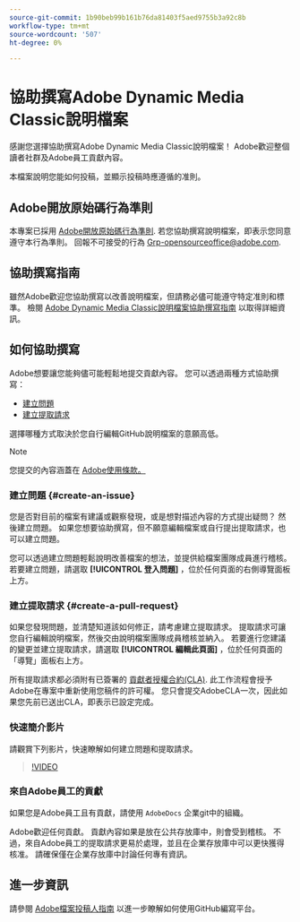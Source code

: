 ```yaml
---
source-git-commit: 1b90beb99b161b76da81403f5aed9755b3a92c8b
workflow-type: tm+mt
source-wordcount: '507'
ht-degree: 0%

---
```

# 協助撰寫Adobe Dynamic Media Classic說明檔案

感謝您選擇協助撰寫Adobe Dynamic Media Classic說明檔案！ Adobe歡迎整個讀者社群及Adobe員工貢獻內容。

本檔案說明您能如何投稿，並顯示投稿時應遵循的准則。

## Adobe開放原始碼行為準則

本專案已採用 [Adobe開放原始碼行為準則](code-of-conduct.md). 若您協助撰寫說明檔案，即表示您同意遵守本行為準則。 回報不可接受的行為 [Grp-opensourceoffice@adobe.com](mailto:Grp-opensourceoffice@adobe.com).

## 協助撰寫指南

雖然Adobe歡迎您協助撰寫以改善說明檔案，但請務必儘可能遵守特定准則和標準。 檢閱 [Adobe Dynamic Media Classic說明檔案協助撰寫指南](guidelines.md) 以取得詳細資訊。

## 如何協助撰寫

Adobe想要讓您能夠儘可能輕鬆地提交貢獻內容。 您可以透過兩種方式協助撰寫：

* [建立問題](#create-an-issue)
* [建立提取請求](#create-a-pull-request)

選擇哪種方式取決於您自行編輯GitHub說明檔案的意願高低。

>[!NOTE]
>
>您提交的內容涵蓋在 [Adobe使用條款。](https://www.adobe.com/legal/terms.html)

### 建立問題 {#create-an-issue}

您是否對目前的檔案有建議或觀察發現，或是想對描述內容的方式提出疑問？ 然後建立問題。 如果您想要協助撰寫，但不願意編輯檔案或自行提出提取請求，也可以建立問題。

您可以透過建立問題輕鬆說明改善檔案的想法，並提供給檔案團隊成員進行稽核。 若要建立問題，請選取 **[!UICONTROL 登入問題]** ，位於任何頁面的右側導覽面板上方。

### 建立提取請求 {#create-a-pull-request}

如果您發現問題，並清楚知道該如何修正，請考慮建立提取請求。 提取請求可讓您自行編輯說明檔案，然後交由說明檔案團隊成員稽核並納入。 若要進行您建議的變更並建立提取請求，請選取 **[!UICONTROL 編輯此頁面]** ，位於任何頁面的「導覽」面板右上方。

所有提取請求都必須附有已簽署的 [貢獻者授權合約(CLA)](https://opensource.adobe.com/cla.html). 此工作流程會授予Adobe在專案中重新使用您稿件的許可權。 您只會提交AdobeCLA一次，因此如果您先前已送出CLA，即表示已設定完成。

### 快速簡介影片

請觀賞下列影片，快速瞭解如何建立問題和提取請求。

>[!VIDEO](https://video.tv.adobe.com/v/27069)

### 來自Adobe員工的貢獻

如果您是Adobe員工且有貢獻，請使用 `AdobeDocs` 企業git中的組織。

Adobe歡迎任何貢獻。 貢獻內容如果是放在公共存放庫中，則會受到稽核。 不過，來自Adobe員工的提取請求更易於處理，並且在企業存放庫中可以更快獲得核准。 請確保僅在企業存放庫中討論任何專有資訊。

## 進一步資訊

請參閱 [Adobe檔案投稿人指南](https://experienceleague.adobe.com/docs/contributor/contributor-guide/introduction.html) 以進一步瞭解如何使用GitHub編寫平台。
